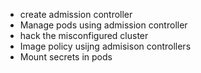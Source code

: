 * create admission controller
* Manage pods using admission controller
* hack the misconfigured cluster
* Image policy usijng admisison controllers
* Mount secrets in pods
